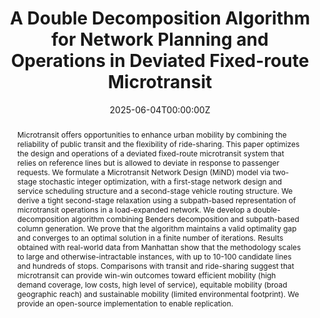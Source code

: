 ---
title: 'A Double Decomposition Algorithm for Network Planning and Operations in Deviated Fixed-route Microtransit'

# Authors
# If you created a profile for a user (e.g. the default `admin` user), write the username (folder name) here
# and it will be replaced with their full name and linked to their profile.
authors:
  - admin
  - Alexandria Schmid
  - Kayla Cummings
  - Alexandre Jacquillat

# Author notes (optional)
# author_notes:
#   - 'Equal contribution'
#   - 'Equal contribution'

date: '2025-06-04T00:00:00Z'
#doi: 'https://doi.org/10.1016/j.ejor.2021.04.041'

# Schedule page publish date (NOT publication's date).
publishDate: '2017-01-01T00:00:00Z'

# Publication type.
# Accepts a single type but formatted as a YAML list (for Hugo requirements).
# Enter a publication type from the CSL standard.
publication_types: ["article"]

# Publication name and optional abbreviated publication name.
publication: Major revision in *Operations Research*
# publication_short: In *EJOR*

abstract: Microtransit offers opportunities to enhance urban mobility by combining the reliability of public transit and the flexibility of ride-sharing. This paper optimizes the design and operations of a deviated fixed-route microtransit system that relies on reference lines but is allowed to deviate in response to passenger requests. We formulate a Microtransit Network Design (MiND) model via two-stage stochastic integer optimization, with a first-stage network design and service scheduling structure and a second-stage vehicle routing structure. We derive a tight second-stage relaxation using a subpath-based representation of microtransit operations in a load-expanded network. We develop a double-decomposition algorithm combining Benders decomposition and subpath-based column generation. We prove that the algorithm maintains a valid optimality gap and converges to an optimal solution in a finite number of iterations. Results obtained with real-world data from Manhattan show that the methodology scales to large and otherwise-intractable instances, with up to 10-100 candidate lines and hundreds of stops. Comparisons with transit and ride-sharing suggest that microtransit can provide win-win outcomes toward efficient mobility (high demand coverage, low costs, high level of service), equitable mobility (broad geographic reach) and sustainable mobility (limited environmental footprint). We provide an open-source implementation to enable replication.

# Summary. An optional shortened abstract.
# summary: Lorem ipsum dolor sit amet, consectetur adipiscing elit. Duis posuere tellus ac convallis placerat. Proin tincidunt magna sed ex sollicitudin condimentum.

tags:
# - Source Themes
# Display this page in the Featured widget?
featured: true

# Custom links (uncomment lines below)
# links:
# - name: Custom Link
#   url: http://example.org

url_pdf: ''
url_code: ''
url_dataset: ''
url_poster: ''
url_project: ''
url_slides: ''
url_source: ''
url_video: ''

# Featured image
# To use, add an image named `featured.jpg/png` to your page's folder.
image:
  caption: 'Image credit: [**Pexels**](https://www.pexels.com/photo/timelapse-photography-of-city-1494582/)'
  focal_point: ''
  preview_only: false

# Associated Projects (optional).
#   Associate this publication with one or more of your projects.
#   Simply enter your project's folder or file name without extension.
#   E.g. `internal-project` references `content/project/internal-project/index.md`.
#   Otherwise, set `projects: []`.
projects: []
  # - example

# Slides (optional).
#   Associate this publication with Markdown slides.
#   Simply enter your slide deck's filename without extension.
#   E.g. `slides: "example"` references `content/slides/example/index.md`.
#   Otherwise, set `slides: ""`.
slides: #example
---